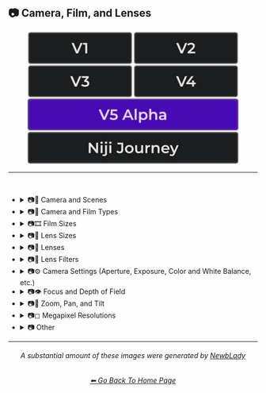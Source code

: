 <h2>📷 Camera, Film, and Lenses</h2>

<div align="center">

[<img src="/Images/Repo_Parts/Buttons/Version_Buttons/button_version_V1_inactive.webp?raw=true" alt="MidJourney V1" height="64" />](/Pages/MJ_V1/Style_Pages/Sphere/Camera.md)
[<img src="/Images/Repo_Parts/Buttons/Version_Buttons/button_version_V2_inactive.webp?raw=true" alt="MidJourney V2" height="64" />](/Pages/MJ_V2/Style_Pages/Sphere/Camera.md)
[<img src="/Images/Repo_Parts/Buttons/Version_Buttons/button_version_V3_inactive.webp?raw=true" alt="MidJourney V3" height="64" />](/Pages/MJ_V3/Style_Pages/Just_The_Style/Camera.md)
[<img src="/Images/Repo_Parts/Buttons/Version_Buttons/button_version_V4_inactive.webp?raw=true" alt="MidJourney V4" height="64" />](/Pages/MJ_V4/Style_Pages/Just_The_Style/Camera.md)
<br>
[<img src="/Images/Repo_Parts/Buttons/Version_Buttons/button_version_V5_Alpha_active_half.webp?raw=true" alt="MidJourney V5" height="64" />](/Pages/MJ_V5/Style_Pages/Just_The_Style/Camera.md)
[<img src="/Images/Repo_Parts/Buttons/Version_Buttons/button_version_niji_inactive_half.webp?raw=true" alt="Niji Journey" height="64" />](/Pages/Niji_Journey/Style_Pages/Camera.md)

</div>

<hr>
<br>


- <details><summary>📷🌇 Camera and Scenes</summary><p><div align="center">

	| Scene |
	| :-: |
	| <img src="/Images/MJ_V5/V5_Alpha_1/Midjourney_Styles/Scene.webp?raw=true" width="256" /> |
	
	<br>

	| Photography | Photograph | Photographia |
	| :-: | :-: | :-: |
	| <img src="/Images/MJ_V5/V5_Alpha_1/Midjourney_Styles/Photography.webp?raw=true" width="256" /> | <img src="/Images/MJ_V5/V5_Alpha_1/Midjourney_Styles/Photograph.webp?raw=true" width="256" /> | <img src="/Images/MJ_V5/V5_Alpha_1/Midjourney_Styles/Photographia.webp?raw=true" width="256" /> |

	<br>

	| Closed Composition |
	| :-: |
	| <img src="/Images/MJ_V5/V5_Alpha_1/Midjourney_Styles/Closed_Composition.webp?raw=true" width="256" /> |

	<br>
	
	| Filmic | Cinematic |
	| :-: | :-: |
	| <img src="/Images/MJ_V5/V5_Alpha_1/Midjourney_Styles/Filmic.webp?raw=true" width="256" /> | <img src="/Images/MJ_V5/V5_Alpha_1/Midjourney_Styles/Cinematic.webp?raw=true" width="256" /> | 
	
	<br>
	
	| Dramatic | Glamor Shot |
	| :-: | :-: |
	| <img src="/Images/MJ_V5/V5_Alpha_1/Midjourney_Styles/Dramatic.webp?raw=true" width="256" /> | <img src="/Images/MJ_V5/V5_Alpha_1/Midjourney_Styles/Glamor_Shot.webp?raw=true" width="256" /> |

	<br>

	| Golden Hour | Blue Hour |
	| :-: | :-: |
	| <img src="/Images/MJ_V5/V5_Alpha_1/Midjourney_Styles/Golden_Hour.webp?raw=true" width="256" /> | <img src="/Images/MJ_V5/V5_Alpha_1/Midjourney_Styles/Blue_Hour.webp?raw=true" width="256" /> |

	<br>
	
	| Award Winning Photography | Establishing Shot | Nightography |
	| :-: | :-: | :-: |
	| <img src="/Images/MJ_V5/V5_Alpha_1/Midjourney_Styles/Award_Winning_Photography.webp?raw=true" width="256" /> | <img src="/Images/MJ_V5/V5_Alpha_1/Midjourney_Styles/Establishing_Shot.webp?raw=true" width="256" /> | <img src="/Images/MJ_V5/V5_Alpha_1/Midjourney_Styles/Nightography.webp?raw=true" width="256" /> |

	<br>

	| Photoshoot |
	| :-: |
	| <img src="/Images/MJ_V5/V5_Alpha_1/Midjourney_Styles/Photoshoot.webp?raw=true" width="256" /> |

	<br>

	| Portrait | Full Body Portrait | Portraiture |
	| :-: | :-: | :-: |
	| <img src="/Images/MJ_V5/V5_Alpha_1/Midjourney_Styles/Portrait.webp?raw=true" width="256" /> | <img src="/Images/MJ_V5/V5_Alpha_1/Midjourney_Styles/Full_Body_Portrait.webp?raw=true" width="256" /> | <img src="/Images/MJ_V5/V5_Alpha_1/Midjourney_Styles/Portraiture.webp?raw=true" width="256" /> |

	<br>

	| Cinematic Haze |
	| :-: |
	| <img src="/Images/MJ_V5/V5_Alpha_1/Midjourney_Styles/Cinematic_Haze.webp?raw=true" width="256" /> |

	<br>
	
	| Subject |
	| :-: |
	| <img src="/Images/MJ_V5/V5_Alpha_1/Midjourney_Styles/Subject.webp?raw=true" width="256" /> |
	
	<br>
	
	| Pose | Gesture | Profile |
	| :-: | :-: | :-: |
	| <img src="/Images/MJ_V5/V5_Alpha_1/Midjourney_Styles/Pose.webp?raw=true" width="256" /> | <img src="/Images/MJ_V5/V5_Alpha_1/Midjourney_Styles/Gesture.webp?raw=true" width="256" /> | <img src="/Images/MJ_V5/V5_Alpha_1/Midjourney_Styles/Profile.webp?raw=true" width="256" /> |

	<br>
	
	| High-Speed Photograph | Time-Lapse | Motion Capture |
	| :-: | :-: | :-: |
	| <img src="/Images/MJ_V5/V5_Alpha_1/Midjourney_Styles/High-Speed_Photograph.webp?raw=true" width="256" /> | <img src="/Images/MJ_V5/V5_Alpha_1/Midjourney_Styles/Time-Lapse.webp?raw=true" width="256" /> | <img src="/Images/MJ_V5/V5_Alpha_1/Midjourney_Styles/Motion_Capture.webp?raw=true" width="256" /> |

	<br>
	
	| Claymation | Video Frame Capture |
	| :-: | :-: |
	| <img src="/Images/MJ_V5/V5_Alpha_1/Midjourney_Styles/Claymation.webp?raw=true" width="256" /> | <img src="/Images/MJ_V5/V5_Alpha_1/Midjourney_Styles/Video_Frame_Capture.webp?raw=true" width="256" /> |

	<br>

	| Stop Motion | Stop-Motion Animation Frame |
	| :-: | :-: |
	| <img src="/Images/MJ_V5/V5_Alpha_1/Midjourney_Styles/Stop_Motion.webp?raw=true" width="256" /> | <img src="/Images/MJ_V5/V5_Alpha_1/Midjourney_Styles/Stop-Motion_Animation_Frame.webp?raw=true" width="256" /> |

	<br>

	| Color Grading | Bokeh | Film Grain |
	| :-: | :-: | :-: |
	| <img src="/Images/MJ_V5/V5_Alpha_1/Midjourney_Styles/Color_Grading.webp?raw=true" width="256" /> | <img src="/Images/MJ_V5/V5_Alpha_1/Midjourney_Styles/Bokeh.webp?raw=true" width="256" /> | <img src="/Images/MJ_V5/V5_Alpha_1/Midjourney_Styles/Film_Grain.webp?raw=true" width="256" /> |
	
	<br>
	
	| Surveillance | Surveillance Footage |
	| :-: | :-: |
	| <img src="/Images/MJ_V5/V5_Alpha_1/Midjourney_Styles/Surveillance.webp?raw=true" width="256" /> | <img src="/Images/MJ_V5/V5_Alpha_1/Midjourney_Styles/Surveillance_Footage.webp?raw=true" width="256" /> |
	
	<br>
	
	| Security Footage | CCTV |
	| :-: | :-: |
	| <img src="/Images/MJ_V5/V5_Alpha_1/Midjourney_Styles/Security_Footage.webp?raw=true" width="256" /> | <img src="/Images/MJ_V5/V5_Alpha_1/Midjourney_Styles/CCTV.webp?raw=true" width="256" /> |

	<br>

	| Dashcam-Footage | Satellite Imagery | Paparazzi Photography |
	| :-: | :-: | :-: |
	| <img src="/Images/MJ_V5/V5_Alpha_1/Midjourney_Styles/Dashcam-Footage.webp?raw=true" width="256" /> | <img src="/Images/MJ_V5/V5_Alpha_1/Midjourney_Styles/Satellite_Imagery.webp?raw=true" width="256" /> | <img src="/Images/MJ_V5/V5_Alpha_1/Midjourney_Styles/Paparazzi_Photography.webp?raw=true" width="256" /> |
	
	<br>

	| Underwater Photography | Wildlife Photography | National Geographic Photo |
	| :-: | :-: | :-: |
	| <img src="/Images/MJ_V5/V5_Alpha_1/Midjourney_Styles/Underwater_Photography.webp?raw=true" width="256" /> | <img src="/Images/MJ_V5/V5_Alpha_1/Midjourney_Styles/Wildlife_Photography.webp?raw=true" width="256" /> | <img src="/Images/MJ_V5/V5_Alpha_1/Midjourney_Styles/National_Geographic_Photo.webp?raw=true" width="256" /> |

	<br>
	
	| Editorial Photography | Associated Press Photo | Photojournalism |
	| :-: | :-: | :-: |
	| <img src="/Images/MJ_V5/V5_Alpha_1/Midjourney_Styles/Editorial_Photography.webp?raw=true" width="256" /> | <img src="/Images/MJ_V5/V5_Alpha_1/Midjourney_Styles/Associated_Press_Photo.webp?raw=true" width="256" /> | <img src="/Images/MJ_V5/V5_Alpha_1/Midjourney_Styles/Photojournalism.webp?raw=true" width="256" /> |

	<br>

	| Action Scene | War Photography |
	| :-: | :-: |
	| <img src="/Images/MJ_V5/V5_Alpha_1/Midjourney_Styles/Action_Scene.webp?raw=true" width="256" /> | <img src="/Images/MJ_V5/V5_Alpha_1/Midjourney_Styles/War_Photography.webp?raw=true" width="256" /> |

	</div></p></details>


- <details><summary>📷🌇 Camera and Film Types</summary><p><div align="center">

	| Camcorder Effect | DSLR | Night Vision |
	| :-: | :-: | :-: |
	| <img src="/Images/MJ_V5/V5_Alpha_1/Midjourney_Styles/Camcorder_Effect.webp?raw=true" width="256" /> | <img src="/Images/MJ_V5/V5_Alpha_1/Midjourney_Styles/DSLR.webp?raw=true" width="256" /> | <img src="/Images/MJ_V5/V5_Alpha_1/Midjourney_Styles/Night_Vision.webp?raw=true" width="256" /> |
	
	<br>

	| Drone Photography | GoPro Video | Unregistered Hypercam 2 |
	| :-: | :-: | :-: |
	| <img src="/Images/MJ_V5/V5_Alpha_1/Midjourney_Styles/Drone_Photography.webp?raw=true" width="256" /> | <img src="/Images/MJ_V5/V5_Alpha_1/Midjourney_Styles/GoPro_Video.webp?raw=true" width="256" /> | <img src="/Images/MJ_V5/V5_Alpha_1/Midjourney_Styles/Unregistered_Hypercam_2.webp?raw=true" width="256" /> |

	<br>
	
	| Hyperspectral Imaging | Multispectral Imaging | Schlieren |
	| :-: | :-: | :-: |
	| <img src="/Images/MJ_V5/V5_Alpha_1/Midjourney_Styles/Hyperspectral_Imaging.webp?raw=true" width="256" /> | <img src="/Images/MJ_V5/V5_Alpha_1/Midjourney_Styles/Multispectral_Imaging.webp?raw=true" width="256" /> | <img src="/Images/MJ_V5/V5_Alpha_1/Midjourney_Styles/Schlieren.webp?raw=true" width="256" /> |
	
	<br>
	
	| Disposable Camera | Disposable Camera Photo |
	| :-: | :-: |
	| <img src="/Images/MJ_V5/V5_Alpha_1/Midjourney_Styles/Disposable_Camera.webp?raw=true" width="256" /> | <img src="/Images/MJ_V5/V5_Alpha_1/Midjourney_Styles/Disposable_Camera_Photo.webp?raw=true" width="256" /> |

	<br>
	
	| Polaroid |
	| :-: |
	| <img src="/Images/MJ_V5/V5_Alpha_1/Midjourney_Styles/Polaroid.webp?raw=true" width="256" /> |
	
	<br>
	
	| Ektachrome | Fujifilm Superia | Instax |
	| :-: | :-: | :-: |
	| <img src="/Images/MJ_V5/V5_Alpha_1/Midjourney_Styles/Ektachrome.webp?raw=true" width="256" /> | <img src="/Images/MJ_V5/V5_Alpha_1/Midjourney_Styles/Fujifilm_Superia.webp?raw=true" width="256" /> | <img src="/Images/MJ_V5/V5_Alpha_1/Midjourney_Styles/Instax.webp?raw=true" width="256" /> |

	<br>
	
	| Kodak Ektar | Kodak Gold 200 | Kodak Portra |
	| :-: | :-: | :-: |
	| <img src="/Images/MJ_V5/V5_Alpha_1/Midjourney_Styles/Kodak_Ektar.webp?raw=true" width="256" /> | <img src="/Images/MJ_V5/V5_Alpha_1/Midjourney_Styles/Kodak_Gold_200.webp?raw=true" width="256" /> | <img src="/Images/MJ_V5/V5_Alpha_1/Midjourney_Styles/Kodak_Portra.webp?raw=true" width="256" /> |
	
	<br>
	
	| Nikon D750 | Provia | Velvia |
	| :-: | :-: | :-: |
	| <img src="/Images/MJ_V5/V5_Alpha_1/Midjourney_Styles/Nikon_D750.webp?raw=true" width="256" /> | <img src="/Images/MJ_V5/V5_Alpha_1/Midjourney_Styles/Provia.webp?raw=true" width="256" /> | <img src="/Images/MJ_V5/V5_Alpha_1/Midjourney_Styles/Velvia.webp?raw=true" width="256" /> |
	
	<br>
	
	| Lomo | Pinhole Photography | CinemaScope |
	| :-: | :-: | :-: |
	| <img src="/Images/MJ_V5/V5_Alpha_1/Midjourney_Styles/Lomo.webp?raw=true" width="256" /> | <img src="/Images/MJ_V5/V5_Alpha_1/Midjourney_Styles/Pinhole_Photography.webp?raw=true" width="256" /> | <img src="/Images/MJ_V5/V5_Alpha_1/Midjourney_Styles/CinemaScope.webp?raw=true" width="256" /> |

	<br>
	
	| Tri-X 400 TX | Ilford HP5 | Photogram |
	| :-: | :-: | :-: |
	| <img src="/Images/MJ_V5/V5_Alpha_1/Midjourney_Styles/Tri-X_400_TX.webp?raw=true" width="256" /> | <img src="/Images/MJ_V5/V5_Alpha_1/Midjourney_Styles/Ilford_HP5.webp?raw=true" width="256" /> | <img src="/Images/MJ_V5/V5_Alpha_1/Midjourney_Styles/Photogram.webp?raw=true" width="256" /> |
	
	<br>

	| VistaVision | Technirama |
	| :-: | :-: |
	| <img src="/Images/MJ_V5/V5_Alpha_1/Midjourney_Styles/VistaVision.webp?raw=true" width="256" /> | <img src="/Images/MJ_V5/V5_Alpha_1/Midjourney_Styles/Technirama.webp?raw=true" width="256" /> |

	<br>

	| Techniscope | Super-35 |
	| :-: | :-: |
	| <img src="/Images/MJ_V5/V5_Alpha_1/Midjourney_Styles/Techniscope.webp?raw=true" width="256" /> | <img src="/Images/MJ_V5/V5_Alpha_1/Midjourney_Styles/Super-35.webp?raw=true" width="256" /> |

	<br>

	| Panavision | Super-Panavision-70 |
	| :-: | :-: |
	| <img src="/Images/MJ_V5/V5_Alpha_1/Midjourney_Styles/Panavision.webp?raw=true" width="256" /> | <img src="/Images/MJ_V5/V5_Alpha_1/Midjourney_Styles/Super-Panavision-70.webp?raw=true" width="256" /> |

	<br>

	| Cinerama | Kinopanorama | Cinemiracle |
	| :-: | :-: | :-: |
	| <img src="/Images/MJ_V5/V5_Alpha_1/Midjourney_Styles/Cinerama.webp?raw=true" width="256" /> | <img src="/Images/MJ_V5/V5_Alpha_1/Midjourney_Styles/Kinopanorama.webp?raw=true" width="256" /> | <img src="/Images/MJ_V5/V5_Alpha_1/Midjourney_Styles/Cinemiracle.webp?raw=true" width="256" /> |

	<br>
	
	| Daguerrotype | Ambrotype | Calotype |
	| :-: | :-: | :-: |
	| <img src="/Images/MJ_V5/V5_Alpha_1/Midjourney_Styles/Daguerrotype.webp?raw=true" width="256" /> | <img src="/Images/MJ_V5/V5_Alpha_1/Midjourney_Styles/Ambrotype.webp?raw=true" width="256" /> | <img src="/Images/MJ_V5/V5_Alpha_1/Midjourney_Styles/Calotype.webp?raw=true" width="256" /> |
	
	<br>
	
	| Tintype | Film-Negative |
	| :-: | :-: |
	| <img src="/Images/MJ_V5/V5_Alpha_1/Midjourney_Styles/Tintype.webp?raw=true" width="256" /> | <img src="/Images/MJ_V5/V5_Alpha_1/Midjourney_Styles/Film-Negative.webp?raw=true" width="256" /> |

	<br>
	
	| Full Frame |
	| :-: |
	| <img src="/Images/MJ_V5/V5_Alpha_1/Midjourney_Styles/Full_Frame.webp?raw=true" width="256" /> |

	</div></p></details>

- <details><summary>📷🎞 Film Sizes</summary><p><div align="center">

    | Shot on 8mm | Shot on 9.5mm |
    | :-: | :-: |
    | <img src="/Images/MJ_V5/V5_Alpha_1/Midjourney_Styles/Shot_on_8mm.webp?raw=true" width="256" /> | <img src="/Images/MJ_V5/V5_Alpha_1/Midjourney_Styles/Shot_on_9.5mm.webp?raw=true" width="256" /> |

    <br>

    | Shot on 16mm | Shot on 17.5mm | Shot on 28mm |
    | :-: | :-: | :-: |
    | <img src="/Images/MJ_V5/V5_Alpha_1/Midjourney_Styles/Shot_on_16mm.webp?raw=true" width="256" /> | <img src="/Images/MJ_V5/V5_Alpha_1/Midjourney_Styles/Shot_on_17.5mm.webp?raw=true" width="256" /> | <img src="/Images/MJ_V5/V5_Alpha_1/Midjourney_Styles/Shot_on_28mm.webp?raw=true" width="256" /> |

    <br>

    | Shot on 35mm | 35mm | Expired 35mm Film |
    | :-: | :-: | :-: |
    | <img src="/Images/MJ_V5/V5_Alpha_1/Midjourney_Styles/Shot_on_35mm.webp?raw=true" width="256" /> | <img src="/Images/MJ_V5/V5_Alpha_1/Midjourney_Styles/35mm.webp?raw=true" width="256" /> | <img src="/Images/MJ_V5/V5_Alpha_1/Midjourney_Styles/Expired_35mm_Film.webp?raw=true" width="256" /> |

    <br>

    | Shot on 65mm | Expired 65mm Film |
    | :-: | :-: |
    | <img src="/Images/MJ_V5/V5_Alpha_1/Midjourney_Styles/Shot_on_65mm.webp?raw=true" width="256" /> | <img src="/Images/MJ_V5/V5_Alpha_1/Midjourney_Styles/Expired_65mm_Film.webp?raw=true" width="256" /> |

	<br>

	| Shot on 70mm | Shot on IMAX 70mm |
	| :-: | :-: |
	| <img src="/Images/MJ_V5/V5_Alpha_1/Midjourney_Styles/Shot_on_70mm.webp?raw=true" width="256" /> | <img src="/Images/MJ_V5/V5_Alpha_1/Midjourney_Styles/Shot_on_IMAX_70mm.webp?raw=true" width="256" /> |

  </div></p></details>


- <details><summary>📷🥽 Lens Sizes</summary><p><div align="center">

	| 15mm Lens | 35mm Lens | 85mm Lens |
	| :-: | :-: | :-: |
	| <img src="/Images/MJ_V5/V5_Alpha_1/Midjourney_Styles/15mm_Lens.webp?raw=true" width="256" /> | <img src="/Images/MJ_V5/V5_Alpha_1/Midjourney_Styles/35mm_Lens.webp?raw=true" width="256" /> | <img src="/Images/MJ_V5/V5_Alpha_1/Midjourney_Styles/85mm_Lens.webp?raw=true" width="256" /> |
	
	<br>
	
	| 100mm Lens | 200mm Lens |
	| :-: | :-: |
	| <img src="/Images/MJ_V5/V5_Alpha_1/Midjourney_Styles/100mm_Lens.webp?raw=true" width="256" /> | <img src="/Images/MJ_V5/V5_Alpha_1/Midjourney_Styles/200mm_Lens.webp?raw=true" width="256" /> |

  </div></p></details>


- <details><summary>📷🔭 Lenses</summary><p><div align="center">

	| Macro | Macro View | Magnification |
	| :-: | :-: | :-: |
	| <img src="/Images/MJ_V5/V5_Alpha_1/Midjourney_Styles/Macro.webp?raw=true" width="256" /> | <img src="/Images/MJ_V5/V5_Alpha_1/Midjourney_Styles/Macro_View.webp?raw=true" width="256" /> | <img src="/Images/MJ_V5/V5_Alpha_1/Midjourney_Styles/Magnification.webp?raw=true" width="256" /> |
	
	<br>

	| 100x Magnification | 200x Magnification |
	| :-: | :-: |
	| <img src="/Images/MJ_V5/V5_Alpha_1/Midjourney_Styles/100x_Magnification.webp?raw=true" width="256" /> | <img src="/Images/MJ_V5/V5_Alpha_1/Midjourney_Styles/200x_Magnification.webp?raw=true" width="256" /> |
	
	<br>
	
	| 500x Magnification | 1000x Magnification |
	| :-: | :-: |
	| <img src="/Images/MJ_V5/V5_Alpha_1/Midjourney_Styles/500x_Magnification.webp?raw=true" width="256" /> | <img src="/Images/MJ_V5/V5_Alpha_1/Midjourney_Styles/1000x_Magnification.webp?raw=true" width="256" /> |
	
	<br>
	
	| Microscopic | Electron Microscope | Super-Resolution Microscopy |
	| :-: | :-: | :-: |
	| <img src="/Images/MJ_V5/V5_Alpha_1/Midjourney_Styles/Microscopic.webp?raw=true" width="256" /> | <img src="/Images/MJ_V5/V5_Alpha_1/Midjourney_Styles/Electron_Microscope.webp?raw=true" width="256" /> | <img src="/Images/MJ_V5/V5_Alpha_1/Midjourney_Styles/Super-Resolution_Microscopy.webp?raw=true" width="256" /> |
	
	<br>

	| Telescope | Telescopic | Telescope Photography |
	| :-: | :-: | :-: |
	| <img src="/Images/MJ_V5/V5_Alpha_1/Midjourney_Styles/Telescope.webp?raw=true" width="256" /> | <img src="/Images/MJ_V5/V5_Alpha_1/Midjourney_Styles/Telescopic.webp?raw=true" width="256" /> | <img src="/Images/MJ_V5/V5_Alpha_1/Midjourney_Styles/Telescope_Photography.webp?raw=true" width="256" /> |

	<br>
	
	| Telephoto | Panorama | 360 Panorama |
	| :-: | :-: | :-: |
	| <img src="/Images/MJ_V5/V5_Alpha_1/Midjourney_Styles/Telephoto.webp?raw=true" width="256" /> | <img src="/Images/MJ_V5/V5_Alpha_1/Midjourney_Styles/Panorama.webp?raw=true" width="256" /> | <img src="/Images/MJ_V5/V5_Alpha_1/Midjourney_Styles/360_Panorama.webp?raw=true" width="256" /> |
	
	<br>
	
	| Wide Angle | Ultra-Wide Angle | 360 Angle |
	| :-: | :-: | :-: |
	| <img src="/Images/MJ_V5/V5_Alpha_1/Midjourney_Styles/Wide_Angle.webp?raw=true" width="256" /> | <img src="/Images/MJ_V5/V5_Alpha_1/Midjourney_Styles/Ultra-Wide_Angle.webp?raw=true" width="256" /> | <img src="/Images/MJ_V5/V5_Alpha_1/Midjourney_Styles/360_Angle.webp?raw=true" width="256" /> |

	<br>

	| Fisheye Lens | Fisheye Lens Effect | Lens Distortion |
	| :-: | :-: | :-: |
	| <img src="/Images/MJ_V5/V5_Alpha_1/Midjourney_Styles/Fisheye_Lens.webp?raw=true" width="256" /> | <img src="/Images/MJ_V5/V5_Alpha_1/Midjourney_Styles/Fisheye_Lens_Effect.webp?raw=true" width="256" /> | <img src="/Images/MJ_V5/V5_Alpha_1/Midjourney_Styles/Lens_Distortion.webp?raw=true" width="256" /> |

	</div></p></details>


- <details><summary>📷🧫 Lens Filters</summary><p><div align="center">

	| Color-Gel | Filter |
	| :-: | :-: |
	| <img src="/Images/MJ_V5/V5_Alpha_1/Midjourney_Styles/Color-Gel.webp?raw=true" width="256" /> | <img src="/Images/MJ_V5/V5_Alpha_1/Midjourney_Styles/Filter.webp?raw=true" width="256" /> |
	
	<br>

	| Photographic-Filter | Diffusion-Filter |
	| :-: | :-: |
	| <img src="/Images/MJ_V5/V5_Alpha_1/Midjourney_Styles/Photographic-Filter.webp?raw=true" width="256" /> | <img src="/Images/MJ_V5/V5_Alpha_1/Midjourney_Styles/Diffusion-Filter.webp?raw=true" width="256" /> |
	
	<br>
	
	| Dichroic-Filter | UV-Filter |
	| :-: | :-: |
	| <img src="/Images/MJ_V5/V5_Alpha_1/Midjourney_Styles/Dichroic-Filter.webp?raw=true" width="256" /> | <img src="/Images/MJ_V5/V5_Alpha_1/Midjourney_Styles/UV-Filter.webp?raw=true" width="256" /> |
	
	<br>
	
	| Polarization-Filter | Polarizer |
	| :-: | :-: |
	| <img src="/Images/MJ_V5/V5_Alpha_1/Midjourney_Styles/Polarization-Filter.webp?raw=true" width="256" /> | <img src="/Images/MJ_V5/V5_Alpha_1/Midjourney_Styles/Polarizer.webp?raw=true" width="256" /> |
	
	<br>
	
	| Infrared-Filter | Infrared-Cut-Off-Filter |
	| :-: | :-: |
	| <img src="/Images/MJ_V5/V5_Alpha_1/Midjourney_Styles/Infrared-Filter.webp?raw=true" width="256" /> | <img src="/Images/MJ_V5/V5_Alpha_1/Midjourney_Styles/Infrared-Cut-Off-Filter.webp?raw=true" width="256" /> |
	
	<br>
	
	| Neutral-Density-Filter | ND-Filter |
	| :-: | :-: |
	| <img src="/Images/MJ_V5/V5_Alpha_1/Midjourney_Styles/Neutral-Density-Filter.webp?raw=true" width="256" /> | <img src="/Images/MJ_V5/V5_Alpha_1/Midjourney_Styles/ND-Filter.webp?raw=true" width="256" /> |
	
	<br>
	
	| Graduated-Neutral-Density-Filter | GND-Filter |
	| :-: | :-: |
	| <img src="/Images/MJ_V5/V5_Alpha_1/Midjourney_Styles/Graduated-Neutral-Density-Filter.webp?raw=true" width="256" /> | <img src="/Images/MJ_V5/V5_Alpha_1/Midjourney_Styles/GND-Filter.webp?raw=true" width="256" /> |
	
	<br>
	
	| Astronomical-Filter | Cokin-Filter |
	| :-: | :-: |
	| <img src="/Images/MJ_V5/V5_Alpha_1/Midjourney_Styles/Astronomical-Filter.webp?raw=true" width="256" /> | <img src="/Images/MJ_V5/V5_Alpha_1/Midjourney_Styles/Cokin-Filter.webp?raw=true" width="256" /> |

  </div></p></details>


- <details><summary>📷⚙ Camera Settings (Aperture, Exposure, Color and White Balance, etc.)</summary><p><div align="center">

	| Exposure | Short Exposure | Long Exposure |
	| :-: | :-: | :-: |
	| <img src="/Images/MJ_V5/V5_Alpha_1/Midjourney_Styles/Exposure.webp?raw=true" width="256" /> | <img src="/Images/MJ_V5/V5_Alpha_1/Midjourney_Styles/Short_Exposure.webp?raw=true" width="256" /> | <img src="/Images/MJ_V5/V5_Alpha_1/Midjourney_Styles/Long_Exposure.webp?raw=true" width="256" /> | 
	
	<br>
	
	| Double-Exposure | Shutter Speed 1/1000 | Shutter Speed 1/2 |
	| :-: | :-: | :-: |
	| <img src="/Images/MJ_V5/V5_Alpha_1/Midjourney_Styles/Double-Exposure.webp?raw=true" width="256" /> | <img src="/Images/MJ_V5/V5_Alpha_1/Midjourney_Styles/Shutter_Speed_11000.webp?raw=true" width="256" /> | <img src="/Images/MJ_V5/V5_Alpha_1/Midjourney_Styles/Shutter_Speed_12.webp?raw=true" width="256" /> | 

	<br>
	
	| Aperture | F/2.8 | F/22 |
	| :-: | :-: | :-: |
	| <img src="/Images/MJ_V5/V5_Alpha_1/Midjourney_Styles/Aperture.webp?raw=true" width="256" /> | <img src="/Images/MJ_V5/V5_Alpha_1/Midjourney_Styles/F2.8.webp?raw=true" width="256" /> | <img src="/Images/MJ_V5/V5_Alpha_1/Midjourney_Styles/F22.webp?raw=true" width="256" /> | 

	<br>
	
	| Gamma | White Balance |
	| :-: | :-: |
	| <img src="/Images/MJ_V5/V5_Alpha_1/Midjourney_Styles/Gamma.webp?raw=true" width="256" /> | <img src="/Images/MJ_V5/V5_Alpha_1/Midjourney_Styles/White_Balance.webp?raw=true" width="256" /> |

	<br>
	
	| Rule of Thirds |
	| :-: |
	| <img src="/Images/MJ_V5/V5_Alpha_1/Midjourney_Styles/Rule_of_Thirds.webp?raw=true" width="256" /> |

	</div></p></details>


- <details><summary>📷👁 Focus and Depth of Field</summary><p><div align="center">

	| Depth | Depth of Field | DOF |
	| :-: | :-: | :-: |
	| <img src="/Images/MJ_V5/V5_Alpha_1/Midjourney_Styles/Depth.webp?raw=true" width="256" /> | <img src="/Images/MJ_V5/V5_Alpha_1/Midjourney_Styles/Depth_of_Field.webp?raw=true" width="256" /> | <img src="/Images/MJ_V5/V5_Alpha_1/Midjourney_Styles/DOF.webp?raw=true" width="256" /> |

	<br>

	| Horizon Line | Vantage Point | Vanishing Point |
	| :-: | :-: | :-: |
	| <img src="/Images/MJ_V5/V5_Alpha_1/Midjourney_Styles/Horizon_Line.webp?raw=true" width="256" /> | <img src="/Images/MJ_V5/V5_Alpha_1/Midjourney_Styles/Vantage_Point.webp?raw=true" width="256" /> | <img src="/Images/MJ_V5/V5_Alpha_1/Midjourney_Styles/Vanishing_Point.webp?raw=true" width="256" /> |

	<br>
	
	| Defocused | Unfocused |
	| :-: | :-: |
	| <img src="/Images/MJ_V5/V5_Alpha_1/Midjourney_Styles/Defocused.webp?raw=true" width="256" /> | <img src="/Images/MJ_V5/V5_Alpha_1/Midjourney_Styles/Unfocused.webp?raw=true" width="256" /> |

	<br>
	
	| Focal Point | Soft-Focus |
	| :-: | :-: |
	| <img src="/Images/MJ_V5/V5_Alpha_1/Midjourney_Styles/Focal_Point.webp?raw=true" width="256" /> | <img src="/Images/MJ_V5/V5_Alpha_1/Midjourney_Styles/Soft-Focus.webp?raw=true" width="256" /> |

	<br>
	
	| Shallow Focus | Deep Focus |
	| :-: | :-: |
	| <img src="/Images/MJ_V5/V5_Alpha_1/Midjourney_Styles/Shallow_Focus.webp?raw=true" width="256" /> | <img src="/Images/MJ_V5/V5_Alpha_1/Midjourney_Styles/Deep_Focus.webp?raw=true" width="256" /> |
	
	<br>
	
	| Rack Focus | Split Diopter | Tilted Plane Focus |
	| :-: | :-: | :-: |
	| <img src="/Images/MJ_V5/V5_Alpha_1/Midjourney_Styles/Rack_Focus.webp?raw=true" width="256" /> | <img src="/Images/MJ_V5/V5_Alpha_1/Midjourney_Styles/Split_Diopter.webp?raw=true" width="256" /> | <img src="/Images/MJ_V5/V5_Alpha_1/Midjourney_Styles/Tilted_Plane_Focus.webp?raw=true" width="256" /> |

	</div></p></details>


- <details><summary>📷🔎 Zoom, Pan, and Tilt</summary><p><div align="center">

	| Zoom | Dolly Zoom |
	| :-: | :-: |
	| <img src="/Images/MJ_V5/V5_Alpha_1/Midjourney_Styles/Zoom.webp?raw=true" width="256" /> | <img src="/Images/MJ_V5/V5_Alpha_1/Midjourney_Styles/Dolly_Zoom.webp?raw=true" width="256" /> |

	<br>
	
	| Pan | Tilt |
	| :-: | :-: |
	| <img src="/Images/MJ_V5/V5_Alpha_1/Midjourney_Styles/Pan.webp?raw=true" width="256" /> | <img src="/Images/MJ_V5/V5_Alpha_1/Midjourney_Styles/Tilt.webp?raw=true" width="256" /> |

	<br>

	| Tiltshift |
	| :-: |
	| <img src="/Images/MJ_V5/V5_Alpha_1/Midjourney_Styles/Tiltshift.webp?raw=true" width="256" /> |

	</div></p></details>


- <details><summary>📷◻ Megapixel Resolutions</summary><p><div align="center">

	| Megapixel | 2 Megapixels |
	| :-: | :-: |
	| <img src="/Images/MJ_V5/V5_Alpha_1/Midjourney_Styles/Megapixel.webp?raw=true" width="256" /> | <img src="/Images/MJ_V5/V5_Alpha_1/Midjourney_Styles/2_Megapixels.webp?raw=true" width="256" /> |

	<br>

	| 10 Megapixels | 12 Megapixels | 16 Megapixels |
	| :-: | :-: | :-: |
	| <img src="/Images/MJ_V5/V5_Alpha_1/Midjourney_Styles/10_Megapixels.webp?raw=true" width="256" /> | <img src="/Images/MJ_V5/V5_Alpha_1/Midjourney_Styles/12_Megapixels.webp?raw=true" width="256" /> | <img src="/Images/MJ_V5/V5_Alpha_1/Midjourney_Styles/16_Megapixels.webp?raw=true" width="256" /> |

	<br>
	
	| 20 Megapixels | 22 Megapixels |
	| :-: | :-: |
	| <img src="/Images/MJ_V5/V5_Alpha_1/Midjourney_Styles/20_Megapixels.webp?raw=true" width="256" /> | <img src="/Images/MJ_V5/V5_Alpha_1/Midjourney_Styles/22_Megapixels.webp?raw=true" width="256" /> |

  </div></p></details>


- <details><summary>📷 Other</summary><p><div align="center">

	| Lens Flare | Vignette | Split Toning |
	| :-: | :-: | :-: |
	| <img src="/Images/MJ_V5/V5_Alpha_1/Midjourney_Styles/Lens_Flare.webp?raw=true" width="256" /> | <img src="/Images/MJ_V5/V5_Alpha_1/Midjourney_Styles/Vignette.webp?raw=true" width="256" /> | <img src="/Images/MJ_V5/V5_Alpha_1/Midjourney_Styles/Split_Toning.webp?raw=true" width="256" /> | 
	
	<br>
	
	| Rephotography | Scanography | Slit-Scan Photography |
	| :-: | :-: | :-: |
	| <img src="/Images/MJ_V5/V5_Alpha_1/Midjourney_Styles/Rephotography.webp?raw=true" width="256" /> | <img src="/Images/MJ_V5/V5_Alpha_1/Midjourney_Styles/Scanography.webp?raw=true" width="256" /> | <img src="/Images/MJ_V5/V5_Alpha_1/Midjourney_Styles/Slit-Scan_Photography.webp?raw=true" width="256" /> |

	</div></p></details>


<hr><!--------------->
<div align="center">

<i><h6>A substantial amount of these images were generated by <a href= "https://github.com/NewbLady">NewbLady</a></h6></i>
<h6><a href="/README.md">⬅ Go Back To Home Page</a></h6>
</div>